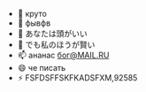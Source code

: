 - 👋 круто
- 👀 фывфв
- 🌱 あなたは頭がいい
- 💞️ でも私のほうが賢い
- 📫 ананас бог@MAIL.RU
- 😄 че писать
- ⚡ FSFDSFFSKFKADSFXM,92585

<!---
fakeanus/fakeanus is a ✨ special ✨ repository because its `README.md` (this file) appears on your GitHub profile.
You can click the Preview link to take a look at your changes.
--->
